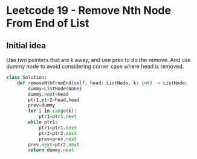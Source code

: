 # Leetcode 19 - Remove Nth Node From End of List

## Initial idea
Use two pointers that are k away, and use prev to do the remove. And use dummy node to avoid considering corner case where head is removed.
```python
class Solution:
    def removeNthFromEnd(self, head: ListNode, k: int) -> ListNode:
        dummy=ListNode(None)
        dummy.next=head
        ptr1,ptr2=head,head
        prev=dummy
        for i in range(k):
            ptr1=ptr1.next
        while ptr1:
            ptr1=ptr1.next
            ptr2=ptr2.next
            prev=prev.next
        prev.next=ptr2.next
        return dummy.next
```